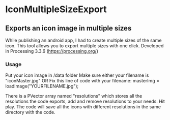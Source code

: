 # IconMultipleSizeExport
## Exports an icon image in multiple sizes

While publishing an android app, I had to create multiple sizes of the same icon. 
This tool allows you to export multiple sizes with one click. 
Developed in Processing 3.3.6 (https://processing.org/)

### Usage
Put your icon image in /data folder
Make sure either your filename is "iconMaster.jpg"
OR
Fix this line of code with your filename: masterImg = loadImage("YOURFILENAME.jpg");

There is a PVector array named "resolutions" which stores all the resolutions the code exports, add and remove resolutions to your needs.
Hit play. The code will save all the icons with different resolutions in the same directory with the code. 

